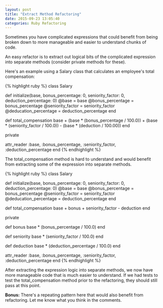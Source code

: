 ```yaml
---
layout: post
title: "Extract Method Refactoring"
date: 2015-09-23 13:05:40
categories: Ruby Refactoring
---
```


Sometimes you have complicated expressions that could benefit from being broken down to more manageable and easier to understand chunks of code. 

An easy refactor is to extract out logical bits of the complicated expression into separate methods (consider private methods for these).

Here's an example using a Salary class that calculates an employee's total compensation: 

{% highlight ruby %}
class Salary

  def initialize(base, bonus_percentage: 0, seniority_factor: 0, deduction_percentage: 0)
    @base = base
    @bonus_percentage = bonus_percentage
    @seniority_factor = seniority_factor
    @deducation_percentage = deduction_percentage
  end

  def total_compensation
    base + (base * (bonus_percentage / 100.0)) + (base * (seniority_factor / 100.0)) - (base * (deduction / 100.00))
  end

  private
  
  attr_reader :base, :bonus_percentage, :seniority_factor, :deduction_percentage
end
{% endhighlight %}

The total_compensation method is hard to understand and would benefit from extracting some of the expression into separate methods. 

{% highlight ruby %}
class Salary

  def initialize(base, bonus_percentage: 0, seniority_factor: 0, deduction_percentage: 0)
    @base = base
    @bonus_percentage = bonus_percentage
    @seniority_factor = seniority_factor
    @deducation_percentage = deduction_percentage
  end

  def total_compensation
    base + bonus + seniority_factor - deduction
  end

  private
  
  def bonus
    base * (bonus_percentage / 100.0)
  end

  def seniority
    base * (seniority_factor / 100.0)
  end

  def deduction
    base * (deduction_percentage / 100.0)
  end
  
  attr_reader :base, :bonus_percentage, :seniority_factor, :deduction_percentage
end
{% endhighlight %}

After extracting the expression logic into separate methods, we now have more manageable code that is much easier to understand. If we had tests to test the total_compensation method prior to the refactoring, they should still pass at this point.

**Bonus:** There's a repeating pattern here that would also benefit from refactoring. Let me know what you think in the comments. 
